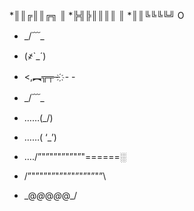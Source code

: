 *║║╔║║╔╗ ║ 
*╠╣╠║║║║ ║ 
*║║╚╚╚╚╝ O

* _/﹋\_
* (҂`_´)
* <,︻╦╤─ ҉ - -
* _/﹋\_

* ……(\_/) 
* ……( ‘_’) 
* …./”"”"”"”"”"”"\======░ 
* /”"”"”"”"”"”"”"”"”"”\ 
* \_@_@_@_@_@_/

